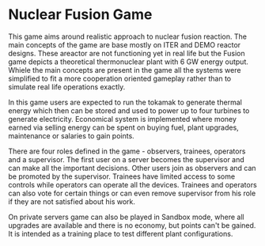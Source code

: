 # Nuclear Fusion Game

This game aims around realistic approach to nuclear fusion reaction. The main concepts of the game are base mostly on ITER and DEMO reactor designs. These areactor are not functioning yet in real life but the Fusion game depicts a theoretical thermonuclear plant with 6 GW energy output.
Whiele the main concepts are present in the game all the systems were simplified to fit a more cooperation oriented gameplay rather than to simulate real life operations exactly. 

In this game users are expected to run the tokamak to generate thermal energy which then can be stored and used to power up to four turbines to generate electricity. Economical system is implemented where money earned via selling energy can be spent on buying fuel, plant upgrades, maintenance or salaries to gain points.

There are four roles defined in the game - observers, trainees, operators and a supervisor. The first user on a server becomes the supervisor and can make all the important decisions. Other users join as observers and can be promoted by the supervisor. Trainees have limited access to some controls while operators can operate all the devices. Trainees and operators can also vote for certain things or can even remove supervisor from his role if they are not satisfied about his work.

On private servers game can also be played in Sandbox mode, where all upgrades are available and there is no economy, but points can't be gained. It is intended as a training place to test different plant configurations.
